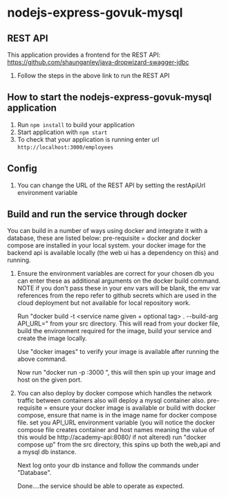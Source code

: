 # nodejs-express-govuk-mysql

REST API
---
This application provides a frontend for the REST API: https://github.com/shaunganley/java-dropwizard-swagger-jdbc
1. Follow the steps in the above link to run the REST API


How to start the nodejs-express-govuk-mysql application
---

1. Run `npm install` to build your application
1. Start application with `npm start`
1. To check that your application is running enter url `http://localhost:3000/employees`

Config
---

1. You can change the URL of the REST API by setting the restApiUrl environment variable

Build and run the service through docker
---

You can build in a number of ways using docker and integrate it with a database, these are listed below:
pre-requisite = docker and docker compose are installed in your local system.
                your docker image for the backend api is available locally 
                (the web ui has a dependency on this) and running.

1.  Ensure the environment variables are correct for your chosen db you can enter these as 
    additional arguments on the docker build command. NOTE if you don't pass these in your 
    env vars will be blank, the env var references from the repo refer to github secrets 
    which are used in the cloud deployment but not available for local repository work.

    Run "docker build -t <service name given + optional tag> . --build-arg API_URL=<BACKEND API URL>" from your src directory.
    This will read from your docker file, build the environment required for the 
    image, build your service and create the image locally.
    
    Use "docker images" to verify your image is available after running the above command.
    
    Now run "docker run -p <chosen port to host locally on your machine>:3000 <your image 
    name given>", this will then spin up your image and host on the given port.
    
2.  You can also deploy by docker compose which handles the network traffic between 
    containers also will deploy a mysql container also.
    pre-requisite = ensure your docker image is available or build with docker compose, ensure 
    that name is in the image name for docker compose file.
    set you API_URL environment variable (you will notice the docker compose file creates container and host names meaning the value of this would be http://academy-api:8080/ if not altered)
    run "docker compose up" from the src directory, this spins up both the web,api and a mysql db instance.
    
    Next log onto your db instance and follow the commands under "Database".
    
    Done....the service should be able to operate as expected.      
    